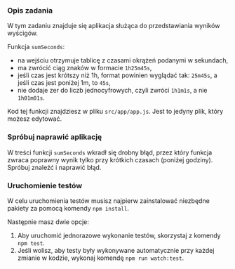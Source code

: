 ### Opis zadania

W tym zadaniu znajduje się aplikacja służąca do przedstawiania wyników wyścigów. 

Funkcja `sumSeconds`:
- na wejściu otrzymuje tablicę z czasami okrążeń podanymi w sekundach,
- ma zwrócić ciąg znaków w formacie `1h25m45s`,
- jeśli czas jest krótszy niż 1h, format powinien wyglądać tak: `25m45s`, a jeśli czas jest poniżej 1m, to `45s`,
- nie dodaje zer do liczb jednocyfrowych, czyli zwróci `1h1m1s`, a nie `1h01m01s`.

Kod tej funkcji znajdziesz w pliku `src/app/app.js`. Jest to jedyny plik, który możesz edytować.

### Spróbuj naprawić aplikację

W treści funkcji `sumSeconds` wkradł się drobny błąd, przez który funkcja zwraca poprawny wynik tylko przy krótkich czasach (poniżej godziny). Spróbuj znaleźć i naprawić błąd.

### Uruchomienie testów

W celu uruchomienia testów musisz najpierw zainstalować niezbędne pakiety za pomocą komendy `npm install`. 

Następnie masz dwie opcje: 

1. Aby uruchomić jednorazowe wykonanie testów, skorzystaj z komendy `npm test`. 
2. Jeśli wolisz, aby testy były wykonywane automatycznie przy każdej zmianie w kodzie, wykonaj komendę `npm run watch:test`. 
